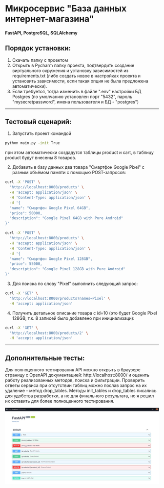 # Микросервис "База данных интернет-магазина"

#### FastAPI, PostgreSQL, SQLAlchemy
## Порядок установки:

1. Скачать папку с проектом
2. Открыть в Pycharm папку проекта, подтвердить создание виртуального окружения и установку зависимостей из requirements.txt (либо создать новое в настройках проекта и установить зависимости, если такая опция не была предложена автоматически).
3. Если требуется, тогда изменить в файле ".env" настройки БД Postgres (по умолчанию установлен порт "5432", пароль "mysecretpassword", имена пользователя и БД - "postgres")

___

## Тестовый сценарий:

1. Запустить проект командой 
```sh
python main.py -init True
```
при этом автоматически создадутся таблицы product и cart, в таблицу product будут внесены 8 товаров.

2. Добавить в базу данных два товара "Смартфон Google Pixel" с разным объёмом памяти с помощью POST-запросов:
```sh
curl -X 'POST' \
  'http://localhost:8000/products' \
  -H 'accept: application/json' \
  -H 'Content-Type: application/json' \
  -d '{
  "name": "Смартфон Google Pixel 64GB",
  "price": 50000,
  "description": "Google Pixel 64GB with Pure Android"
}'
```
```sh
curl -X 'POST' \
  'http://localhost:8000/products' \
  -H 'accept: application/json' \
  -H 'Content-Type: application/json' \
  -d '{
  "name": "Смартфон Google Pixel 128GB",
  "price": 55000,
  "description": "Google Pixel 128GB with Pure Android"
}'
```

3. Для поиска по слову "Pixel" выполнить следующий запрос:
```sh
curl -X 'GET' \
  'http://localhost:8000/products?names=Pixel' \
  -H 'accept: application/json'
```

4. Получить детальное описание товара с id=10 (это будет Google Pixel 128GB, т.к. 8 записей было добавлено при инициализаци):
```sh
curl -X 'GET' \
  'http://localhost:8000/products/2' \
  -H 'accept: application/json'
```



___

## Дополнительные тесты:
Для полноценного тестирования API можно открыть в браузере страницу с OpenAPI документацией: http://localhost:8000/ и оценить работу реализованных методов, поиска и фильтрации.
Проверить ответы сервиса при отсутствии таблиц можно послав запрос на их удаление - метод drop_tables.
Методы init_tables и drop_tables писались для удобства разработки, а не для финального результата, но я решил их оставить для более полноценного тестирования.

![](/images/methods.JPG)
